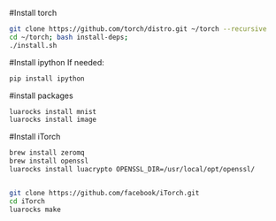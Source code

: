 #Install torch
``` bash
git clone https://github.com/torch/distro.git ~/torch --recursive 
cd ~/torch; bash install-deps; 
./install.sh 
```



#Install ipython 
If needed:

``` bash
pip install ipython
```


#install packages
``` bash
luarocks install mnist
luarocks install image
```


#Install iTorch
``` bash
brew install zeromq
brew install openssl
luarocks install luacrypto OPENSSL_DIR=/usr/local/opt/openssl/


git clone https://github.com/facebook/iTorch.git
cd iTorch
luarocks make 
```

